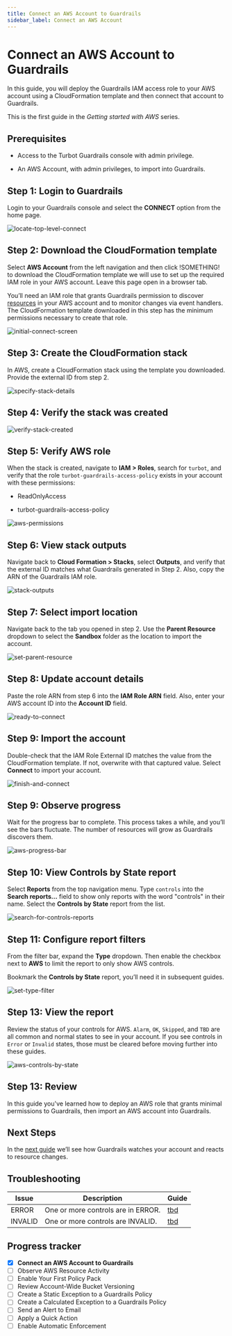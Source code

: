 ```yaml
---
title: Connect an AWS Account to Guardrails
sidebar_label: Connect an AWS Account
---
```


# Connect an AWS Account to Guardrails

In this guide, you will deploy the Guardrails IAM access role to your AWS account using a CloudFormation template and then connect that account to Guardrails. 

This is the first guide in the *Getting started with AWS* series.

## Prerequisites

- Access to the Turbot Guardrails console with admin privilege.

- An AWS Account, with admin privileges, to import into Guardrails.

## Step 1: Login to Guardrails

Login to your Guardrails console and select the **CONNECT** option from the home page. 

<p><img alt="locate-top-level-connect" src="/images/docs/guardrails/getting-started/getting-started-aws/connect-an-account/locate-top-level-connect.png"/></p>

## Step 2: Download the CloudFormation template

Select **AWS Account** from the left navigation and then click !SOMETHING! to download the CloudFormation template we will use to set up the required IAM role in your AWS account. Leave this page open in a browser tab.

You’ll need an IAM role that grants Guardrails permission to discover [resources](/guardrails/docs/reference/glossary#resource) in your AWS account and to monitor changes via event handlers. The CloudFormation template downloaded in this step has the minimum permissions necessary to create that role.

<p><img alt="initial-connect-screen" src="/images/docs/guardrails/getting-started/getting-started-aws/connect-an-account/initial-connect-screen.png"/></p>

## Step 3: Create the CloudFormation stack

In AWS, create a CloudFormation stack using the template you downloaded. Provide the external ID from step 2.

<p><img alt="specify-stack-details" src="/images/docs/guardrails/getting-started/getting-started-aws/connect-an-account/specify-stack-details.png"/></p>

## Step 4: Verify the stack was created

<p><img alt="verify-stack-created" src="/images/docs/guardrails/getting-started/getting-started-aws/connect-an-account/stack-created.png"/></p>

## Step 5: Verify AWS role

When the stack is created, navigate to **IAM > Roles**, search for `turbot`, and verify that the role `turbot-guardrails-access-policy` exists in your account with these permissions: 
 
- ReadOnlyAccess 

- turbot-guardrails-access-policy

<p><img alt="aws-permissions" src="/images/docs/guardrails/getting-started/getting-started-aws/connect-an-account/aws-permissions.png"/></p>

## Step 6: View stack outputs

Navigate back to **Cloud Formation > Stacks**, select **Outputs**, and verify that the external ID matches what Guardrails generated in Step 2. Also, copy the ARN of the Guardrails IAM role.

<p><img alt="stack-outputs" src="/images/docs/guardrails/getting-started/getting-started-aws/connect-an-account/stack-outputs.png"/></p>

## Step 7: Select import location

Navigate back to the tab you opened in step 2. Use the **Parent Resource** dropdown to select the **Sandbox**  folder as the location to import the account.

<p><img alt="set-parent-resource" src="/images/docs/guardrails/getting-started/getting-started-aws/connect-an-account/set-parent-resource.png"/></p>

## Step 8: Update account details

Paste the role ARN from step 6 into the **IAM Role ARN** field.  Also, enter your AWS account ID into the **Account ID** field.

<p><img alt="ready-to-connect" src="/images/docs/guardrails/getting-started/getting-started-aws/connect-an-account/ready-to-connect.png"/></p>

## Step 9: Import the account

Double-check that the IAM Role External ID matches the value from the CloudFormation template. If not, overwrite with that captured value. Select **Connect** to import your account.


<p><img alt="finish-and-connect" src="/images/docs/guardrails/getting-started/getting-started-aws/connect-an-account/finish-and-connect.png"/></p>

## Step 9: Observe progress

Wait for the progress bar to complete. This process takes a while, and you’ll see the bars fluctuate. The number of resources will grow as Guardrails discovers them.

<p><img alt="aws-progress-bar" src="/images/docs/guardrails/getting-started/getting-started-aws/connect-an-account/aws-progress-bar.png"/></p>

## Step 10: View Controls by State report

Select **Reports** from the top navigation menu.  Type `controls` into the **Search reports…** field to show only reports with the word "controls" in their name. Select the **Controls by State** report from the list. 

<p><img alt="search-for-controls-reports" src="/images/docs/guardrails/getting-started/getting-started-aws/connect-an-account/search-for-controls-reports.png"/></p>

## Step 11: Configure report filters

From the filter bar, expand the **Type** dropdown. Then enable the checkbox next to **AWS** to limit the report to only show AWS controls.
 
Bookmark the **Controls by State** report, you’ll need it in subsequent guides. 

<p><img alt="set-type-filter" src="/images/docs/guardrails/getting-started/getting-started-aws/connect-an-account/set-type-filter.png"/></p>

## Step 13: View the report

Review the status of your controls for AWS.  `Alarm`, `OK`, `Skipped`, and `TBD` are all common and normal states to see in your account.  If you see controls in `Error` or `Invalid` states, those must be cleared before moving further into these guides.  

<p><img alt="aws-controls-by-state" src="/images/docs/guardrails/getting-started/getting-started-aws/connect-an-account/aws-controls-by-state.png"/></p>

## Step 13: Review

In this guide you've learned how to deploy an AWS role that grants minimal permissions to Guardrails, then import an AWS account into Guardrails.

## Next Steps

In the [next guide](/guardrails/docs/getting-started/getting-started-aws/observe-aws-activity) we’ll see how Guardrails watches your account and reacts to resource changes.

## Troubleshooting

| Issue | Description | Guide |
|--|--|--|
| ERROR | One or more controls are in ERROR. | [tbd]() |
| INVALID | One or more controls are INVALID. | [tbd]() |

 
## Progress tracker

- [x] **Connect an AWS Account to Guardrails**
- [ ] Observe AWS Resource Activity
- [ ] Enable Your First Policy Pack
- [ ] Review Account-Wide Bucket Versioning
- [ ] Create a Static Exception to a Guardrails Policy
- [ ] Create a Calculated Exception to a Guardrails Policy
- [ ] Send an Alert to Email
- [ ] Apply a Quick Action
- [ ] Enable Automatic Enforcement
